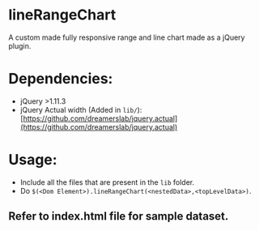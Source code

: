 # lineRangeChart
A custom made fully responsive range and line chart made as a jQuery plugin.

# Dependencies:
* jQuery >1.11.3
* jQuery Actual width (Added in `lib/`): [https://github.com/dreamerslab/jquery.actual](https://github.com/dreamerslab/jquery.actual)

# Usage:
* Include all the files that are present in the `lib` folder.
* Do `$(<Dom Element>).lineRangeChart(<nestedData>,<topLevelData>)`.

## Refer to index.html file for sample dataset.
